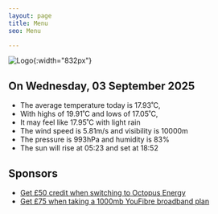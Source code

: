 ```yaml
---
layout: page
title: Menu
seo: Menu

---
```


![Logo](/images/logo.jpg){:width="832px"}

<!-- weather_marker starts -->
## On Wednesday, 03 September 2025

- The average temperature today is 17.93˚C,
- With highs of 19.91˚C and lows of 17.05˚C,
- It may feel like 17.95˚C with light rain
- The wind speed is 5.81m/s and visibility is 10000m
- The pressure is 993hPa and humidity is 83%
- The sun will rise at 05:23 and set at 18:52

<!-- weather_marker ends -->

## Sponsors

- [Get £50 credit when switching to Octopus Energy](https://bit.ly/3oD1nnS)
- [Get £75 when taking a 1000mb YouFibre broadband plan](https://aklam.io/91zWhU?)
